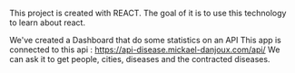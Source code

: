 This project is created with REACT.
The goal of it is to use this technology to learn about react.

We've created a Dashboard that do some statistics on an API
This app is connected to this api : https://api-disease.mickael-danjoux.com/api/
We can ask it to get people, cities, diseases and the contracted diseases.

